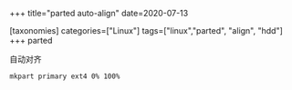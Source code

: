 +++
title="parted auto-align"
date=2020-07-13

[taxonomies]
categories=["Linux"]
tags=["linux","parted", "align", "hdd"]
+++
parted

自动对齐
```sh
mkpart primary ext4 0% 100%
```